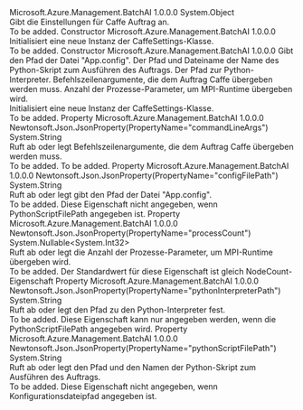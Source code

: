 <Type Name="CaffeSettings" FullName="Microsoft.Azure.Management.BatchAI.Models.CaffeSettings">
  <TypeSignature Language="C#" Value="public class CaffeSettings" />
  <TypeSignature Language="ILAsm" Value=".class public auto ansi beforefieldinit CaffeSettings extends System.Object" />
  <TypeSignature Language="DocId" Value="T:Microsoft.Azure.Management.BatchAI.Models.CaffeSettings" />
  <TypeSignature Language="VB.NET" Value="Public Class CaffeSettings" />
  <TypeSignature Language="F#" Value="type CaffeSettings = class" />
  <AssemblyInfo>
    <AssemblyName>Microsoft.Azure.Management.BatchAI</AssemblyName>
    <AssemblyVersion>1.0.0.0</AssemblyVersion>
  </AssemblyInfo>
  <Base>
    <BaseTypeName>System.Object</BaseTypeName>
  </Base>
  <Interfaces />
  <Docs>
    <summary>
            Gibt die Einstellungen für Caffe Auftrag an.
            </summary>
    <remarks>To be added.</remarks>
  </Docs>
  <Members>
    <Member MemberName=".ctor">
      <MemberSignature Language="C#" Value="public CaffeSettings ();" />
      <MemberSignature Language="ILAsm" Value=".method public hidebysig specialname rtspecialname instance void .ctor() cil managed" />
      <MemberSignature Language="DocId" Value="M:Microsoft.Azure.Management.BatchAI.Models.CaffeSettings.#ctor" />
      <MemberSignature Language="VB.NET" Value="Public Sub New ()" />
      <MemberType>Constructor</MemberType>
      <AssemblyInfo>
        <AssemblyName>Microsoft.Azure.Management.BatchAI</AssemblyName>
        <AssemblyVersion>1.0.0.0</AssemblyVersion>
      </AssemblyInfo>
      <Parameters />
      <Docs>
        <summary>
            Initialisiert eine neue Instanz der CaffeSettings-Klasse.
            </summary>
        <remarks>To be added.</remarks>
      </Docs>
    </Member>
    <Member MemberName=".ctor">
      <MemberSignature Language="C#" Value="public CaffeSettings (string configFilePath = null, string pythonScriptFilePath = null, string pythonInterpreterPath = null, string commandLineArgs = null, Nullable&lt;int&gt; processCount = null);" />
      <MemberSignature Language="ILAsm" Value=".method public hidebysig specialname rtspecialname instance void .ctor(string configFilePath, string pythonScriptFilePath, string pythonInterpreterPath, string commandLineArgs, valuetype System.Nullable`1&lt;int32&gt; processCount) cil managed" />
      <MemberSignature Language="DocId" Value="M:Microsoft.Azure.Management.BatchAI.Models.CaffeSettings.#ctor(System.String,System.String,System.String,System.String,System.Nullable{System.Int32})" />
      <MemberSignature Language="VB.NET" Value="Public Sub New (Optional configFilePath As String = null, Optional pythonScriptFilePath As String = null, Optional pythonInterpreterPath As String = null, Optional commandLineArgs As String = null, Optional processCount As Nullable(Of Integer) = null)" />
      <MemberSignature Language="F#" Value="new Microsoft.Azure.Management.BatchAI.Models.CaffeSettings : string * string * string * string * Nullable&lt;int&gt; -&gt; Microsoft.Azure.Management.BatchAI.Models.CaffeSettings" Usage="new Microsoft.Azure.Management.BatchAI.Models.CaffeSettings (configFilePath, pythonScriptFilePath, pythonInterpreterPath, commandLineArgs, processCount)" />
      <MemberType>Constructor</MemberType>
      <AssemblyInfo>
        <AssemblyName>Microsoft.Azure.Management.BatchAI</AssemblyName>
        <AssemblyVersion>1.0.0.0</AssemblyVersion>
      </AssemblyInfo>
      <Parameters>
        <Parameter Name="configFilePath" Type="System.String" />
        <Parameter Name="pythonScriptFilePath" Type="System.String" />
        <Parameter Name="pythonInterpreterPath" Type="System.String" />
        <Parameter Name="commandLineArgs" Type="System.String" />
        <Parameter Name="processCount" Type="System.Nullable&lt;System.Int32&gt;" />
      </Parameters>
      <Docs>
        <param name="configFilePath">Gibt den Pfad der Datei "App.config".</param>
        <param name="pythonScriptFilePath">Der Pfad und Dateiname der Name des Python-Skript zum Ausführen des Auftrags.</param>
        <param name="pythonInterpreterPath">Der Pfad zur Python-Interpreter.</param>
        <param name="commandLineArgs">Befehlszeilenargumente, die dem Auftrag Caffe übergeben werden muss.</param>
        <param name="processCount">Anzahl der Prozesse-Parameter, um MPI-Runtime übergeben wird.</param>
        <summary>
            Initialisiert eine neue Instanz der CaffeSettings-Klasse.
            </summary>
        <remarks>To be added.</remarks>
      </Docs>
    </Member>
    <Member MemberName="CommandLineArgs">
      <MemberSignature Language="C#" Value="public string CommandLineArgs { get; set; }" />
      <MemberSignature Language="ILAsm" Value=".property instance string CommandLineArgs" />
      <MemberSignature Language="DocId" Value="P:Microsoft.Azure.Management.BatchAI.Models.CaffeSettings.CommandLineArgs" />
      <MemberSignature Language="VB.NET" Value="Public Property CommandLineArgs As String" />
      <MemberSignature Language="F#" Value="member this.CommandLineArgs : string with get, set" Usage="Microsoft.Azure.Management.BatchAI.Models.CaffeSettings.CommandLineArgs" />
      <MemberType>Property</MemberType>
      <AssemblyInfo>
        <AssemblyName>Microsoft.Azure.Management.BatchAI</AssemblyName>
        <AssemblyVersion>1.0.0.0</AssemblyVersion>
      </AssemblyInfo>
      <Attributes>
        <Attribute>
          <AttributeName>Newtonsoft.Json.JsonProperty(PropertyName="commandLineArgs")</AttributeName>
        </Attribute>
      </Attributes>
      <ReturnValue>
        <ReturnType>System.String</ReturnType>
      </ReturnValue>
      <Docs>
        <summary>
            Ruft ab oder legt Befehlszeilenargumente, die dem Auftrag Caffe übergeben werden muss.
            </summary>
        <value>To be added.</value>
        <remarks>To be added.</remarks>
      </Docs>
    </Member>
    <Member MemberName="ConfigFilePath">
      <MemberSignature Language="C#" Value="public string ConfigFilePath { get; set; }" />
      <MemberSignature Language="ILAsm" Value=".property instance string ConfigFilePath" />
      <MemberSignature Language="DocId" Value="P:Microsoft.Azure.Management.BatchAI.Models.CaffeSettings.ConfigFilePath" />
      <MemberSignature Language="VB.NET" Value="Public Property ConfigFilePath As String" />
      <MemberSignature Language="F#" Value="member this.ConfigFilePath : string with get, set" Usage="Microsoft.Azure.Management.BatchAI.Models.CaffeSettings.ConfigFilePath" />
      <MemberType>Property</MemberType>
      <AssemblyInfo>
        <AssemblyName>Microsoft.Azure.Management.BatchAI</AssemblyName>
        <AssemblyVersion>1.0.0.0</AssemblyVersion>
      </AssemblyInfo>
      <Attributes>
        <Attribute>
          <AttributeName>Newtonsoft.Json.JsonProperty(PropertyName="configFilePath")</AttributeName>
        </Attribute>
      </Attributes>
      <ReturnValue>
        <ReturnType>System.String</ReturnType>
      </ReturnValue>
      <Docs>
        <summary>
            Ruft ab oder legt gibt den Pfad der Datei "App.config".
            </summary>
        <value>To be added.</value>
        <remarks>
            Diese Eigenschaft nicht angegeben, wenn PythonScriptFilePath angegeben ist.
            </remarks>
      </Docs>
    </Member>
    <Member MemberName="ProcessCount">
      <MemberSignature Language="C#" Value="public Nullable&lt;int&gt; ProcessCount { get; set; }" />
      <MemberSignature Language="ILAsm" Value=".property instance valuetype System.Nullable`1&lt;int32&gt; ProcessCount" />
      <MemberSignature Language="DocId" Value="P:Microsoft.Azure.Management.BatchAI.Models.CaffeSettings.ProcessCount" />
      <MemberSignature Language="VB.NET" Value="Public Property ProcessCount As Nullable(Of Integer)" />
      <MemberSignature Language="F#" Value="member this.ProcessCount : Nullable&lt;int&gt; with get, set" Usage="Microsoft.Azure.Management.BatchAI.Models.CaffeSettings.ProcessCount" />
      <MemberType>Property</MemberType>
      <AssemblyInfo>
        <AssemblyName>Microsoft.Azure.Management.BatchAI</AssemblyName>
        <AssemblyVersion>1.0.0.0</AssemblyVersion>
      </AssemblyInfo>
      <Attributes>
        <Attribute>
          <AttributeName>Newtonsoft.Json.JsonProperty(PropertyName="processCount")</AttributeName>
        </Attribute>
      </Attributes>
      <ReturnValue>
        <ReturnType>System.Nullable&lt;System.Int32&gt;</ReturnType>
      </ReturnValue>
      <Docs>
        <summary>
            Ruft ab oder legt die Anzahl der Prozesse-Parameter, um MPI-Runtime übergeben wird.
            </summary>
        <value>To be added.</value>
        <remarks>
            Der Standardwert für diese Eigenschaft ist gleich NodeCount-Eigenschaft
            </remarks>
      </Docs>
    </Member>
    <Member MemberName="PythonInterpreterPath">
      <MemberSignature Language="C#" Value="public string PythonInterpreterPath { get; set; }" />
      <MemberSignature Language="ILAsm" Value=".property instance string PythonInterpreterPath" />
      <MemberSignature Language="DocId" Value="P:Microsoft.Azure.Management.BatchAI.Models.CaffeSettings.PythonInterpreterPath" />
      <MemberSignature Language="VB.NET" Value="Public Property PythonInterpreterPath As String" />
      <MemberSignature Language="F#" Value="member this.PythonInterpreterPath : string with get, set" Usage="Microsoft.Azure.Management.BatchAI.Models.CaffeSettings.PythonInterpreterPath" />
      <MemberType>Property</MemberType>
      <AssemblyInfo>
        <AssemblyName>Microsoft.Azure.Management.BatchAI</AssemblyName>
        <AssemblyVersion>1.0.0.0</AssemblyVersion>
      </AssemblyInfo>
      <Attributes>
        <Attribute>
          <AttributeName>Newtonsoft.Json.JsonProperty(PropertyName="pythonInterpreterPath")</AttributeName>
        </Attribute>
      </Attributes>
      <ReturnValue>
        <ReturnType>System.String</ReturnType>
      </ReturnValue>
      <Docs>
        <summary>
            Ruft ab oder legt den Pfad zu den Python-Interpreter fest.
            </summary>
        <value>To be added.</value>
        <remarks>
            Diese Eigenschaft kann nur angegeben werden, wenn die PythonScriptFilePath angegeben wird.
            </remarks>
      </Docs>
    </Member>
    <Member MemberName="PythonScriptFilePath">
      <MemberSignature Language="C#" Value="public string PythonScriptFilePath { get; set; }" />
      <MemberSignature Language="ILAsm" Value=".property instance string PythonScriptFilePath" />
      <MemberSignature Language="DocId" Value="P:Microsoft.Azure.Management.BatchAI.Models.CaffeSettings.PythonScriptFilePath" />
      <MemberSignature Language="VB.NET" Value="Public Property PythonScriptFilePath As String" />
      <MemberSignature Language="F#" Value="member this.PythonScriptFilePath : string with get, set" Usage="Microsoft.Azure.Management.BatchAI.Models.CaffeSettings.PythonScriptFilePath" />
      <MemberType>Property</MemberType>
      <AssemblyInfo>
        <AssemblyName>Microsoft.Azure.Management.BatchAI</AssemblyName>
        <AssemblyVersion>1.0.0.0</AssemblyVersion>
      </AssemblyInfo>
      <Attributes>
        <Attribute>
          <AttributeName>Newtonsoft.Json.JsonProperty(PropertyName="pythonScriptFilePath")</AttributeName>
        </Attribute>
      </Attributes>
      <ReturnValue>
        <ReturnType>System.String</ReturnType>
      </ReturnValue>
      <Docs>
        <summary>
            Ruft ab oder legt den Pfad und den Namen der Python-Skript zum Ausführen des Auftrags.
            </summary>
        <value>To be added.</value>
        <remarks>
            Diese Eigenschaft nicht angegeben, wenn Konfigurationsdateipfad angegeben ist.
            </remarks>
      </Docs>
    </Member>
  </Members>
</Type>
